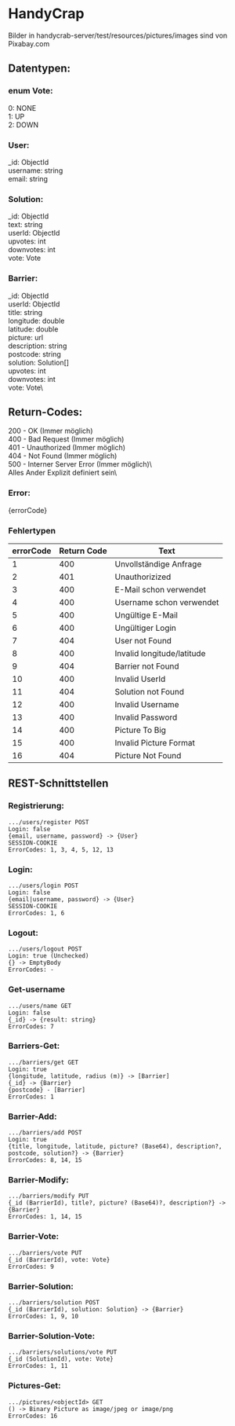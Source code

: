 # HandyCrap
Bilder in handycrab-server/test/resources/pictures/images sind von Pixabay.com
## Datentypen:

### enum Vote:
0: NONE\
1: UP\
2: DOWN

### User:
_id: ObjectId\
username: string\
email: string

### Solution:
_id: ObjectId\
text: string\
userId: ObjectId\
upvotes: int\
downvotes: int\
vote: Vote

### Barrier:
_id: ObjectId\
userId: ObjectId\
title: string\
longitude: double\
latitude: double\
picture: url\
description: string\
postcode: string\
solution: Solution[]\
upvotes: int\
downvotes: int\
vote: Vote\

## Return-Codes: 
200 - OK (Immer möglich)\
400 - Bad Request (Immer möglich)\
401 - Unauthorized (Immer möglich)\
404 - Not Found (Immer möglich)\
500 - Interner Server Error (Immer möglich)\          
Alles Ander Explizit definiert sein\
### Error:
{errorCode}
### Fehlertypen

| errorCode | Return Code | Text |
--- | --- | ---
1 | 400 | Unvollständige Anfrage
2 | 401 | Unauthorizized
3 | 400 | E-Mail schon verwendet
4 | 400 | Username schon verwendet
5 | 400 | Ungültige E-Mail
6 | 400 | Ungültiger Login
7 | 404 | User not Found
8 | 400 | Invalid longitude/latitude
9 | 404 | Barrier not Found
10 | 400 | Invalid UserId
11| 404 | Solution not Found
12 | 400 | Invalid Username
13 | 400 | Invalid Password
14 | 400 | Picture To Big
15 | 400 | Invalid Picture Format
16 | 404 | Picture Not Found

## REST-Schnittstellen
### Registrierung:
    .../users/register POST
    Login: false
    {email, username, password} -> {User}
    SESSION-COOKIE
    ErrorCodes: 1, 3, 4, 5, 12, 13
### Login:
    .../users/login POST
    Login: false
    {email|username, password} -> {User}
    SESSION-COOKIE
    ErrorCodes: 1, 6
### Logout:
    .../users/logout POST
    Login: true (Unchecked)
    {} -> EmptyBody
    ErrorCodes: -
### Get-username
    .../users/name GET
    Login: false
    {_id} -> {result: string}
    ErrorCodes: 7

### Barriers-Get:
    .../barriers/get GET
    Login: true
    {longitude, latitude, radius (m)} -> [Barrier]
    {_id} -> {Barrier}
    {postcode} - [Barrier]
    ErrorCodes: 1

### Barrier-Add:
    .../barriers/add POST
    Login: true
    {title, longitude, latitude, picture? (Base64), description?, postcode, solution?} -> {Barrier}
    ErrorCodes: 8, 14, 15

### Barrier-Modify:
    .../barriers/modify PUT
    {_id (BarrierId), title?, picture? (Base64)?, description?} -> {Barrier}
    ErrorCodes: 1, 14, 15
### Barrier-Vote: 
    .../barriers/vote PUT
    {_id (BarrierId), vote: Vote}
    ErrorCodes: 9

### Barrier-Solution:
    .../barriers/solution POST
    {_id (BarrierId), solution: Solution} -> {Barrier}
    ErrorCodes: 1, 9, 10

### Barrier-Solution-Vote: 
    .../barriers/solutions/vote PUT
    {_id (SolutionId), vote: Vote}
    ErrorCodes: 1, 11
    
### Pictures-Get:
    .../pictures/<objectId> GET
    () -> Binary Picture as image/jpeg or image/png
    ErrorCodes: 16